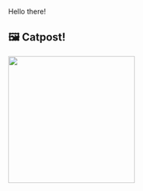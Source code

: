 Hello there!



## 🖼️ Catpost!

<sub>
    <img src="https://cdn2.thecatapi.com/images/1cq.jpg" height="256">
</sub>

